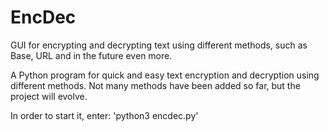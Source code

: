 # EncDec
GUI for encrypting and decrypting text using different methods, such as Base, URL and in the future even more.

A Python program for quick and easy text encryption and decryption using different methods. 
Not many methods have been added so far, but the project will evolve.

In order to start it, enter:
'python3 encdec.py'
